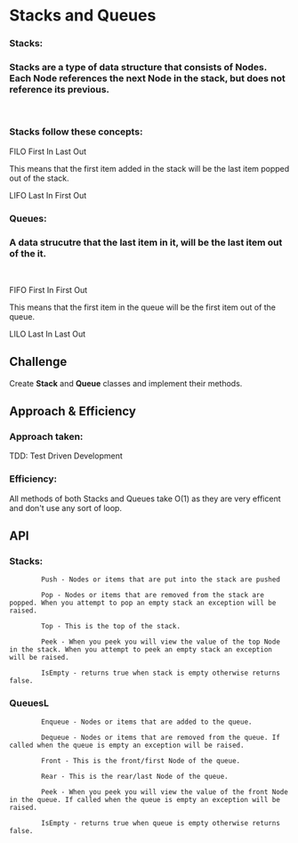 # Stacks and Queues

### Stacks:

### Stacks are a type of data structure that consists of Nodes. Each Node references the next Node in the stack, but does not reference its previous.
<br>

### Stacks follow these concepts:

FILO
First In Last Out

This means that the first item added in the stack will be the last item popped out of the stack.

LIFO
Last In First Out
<br>


### Queues:

### A data strucutre that the last item in it, will be the last item out of the it.
<br>


FIFO
First In First Out

This means that the first item in the queue will be the first item out of the queue.

LILO
Last In Last Out

## Challenge

Create **Stack** and **Queue** classes and implement their methods. 

## Approach & Efficiency

### Approach taken:

TDD: Test Driven Development

### Efficiency:

All methods of both Stacks and Queues take O(1) as they are very efficent and don't use any sort of loop.

## API


### Stacks:

```
        Push - Nodes or items that are put into the stack are pushed

        Pop - Nodes or items that are removed from the stack are popped. When you attempt to pop an empty stack an exception will be raised.

        Top - This is the top of the stack.

        Peek - When you peek you will view the value of the top Node in the stack. When you attempt to peek an empty stack an exception will be raised.

        IsEmpty - returns true when stack is empty otherwise returns false.
```


### QueuesL

```
        Enqueue - Nodes or items that are added to the queue.

        Dequeue - Nodes or items that are removed from the queue. If called when the queue is empty an exception will be raised.

        Front - This is the front/first Node of the queue.

        Rear - This is the rear/last Node of the queue.

        Peek - When you peek you will view the value of the front Node in the queue. If called when the queue is empty an exception will be raised.

        IsEmpty - returns true when queue is empty otherwise returns false.
```
